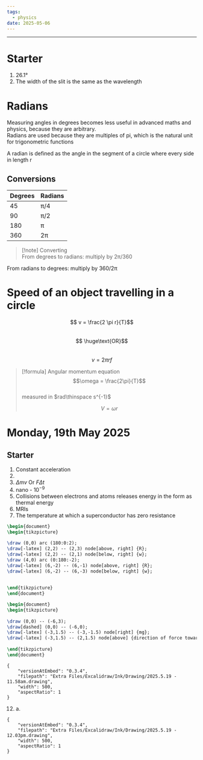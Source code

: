```yaml
---
tags:
  - physics
date: 2025-05-06
---
```

---  
# Starter  
1. 26.1°  
2. The width of the slit is the same as the wavelength  
  
# Radians  
Measuring angles in degrees becomes less useful in advanced maths and physics, because they are arbitrary.  
Radians are used because they are multiples of pi, which is the natural unit for trigonometric functions  
  
A radian is defined as the angle in the segment of a circle where every side in length r  
  
## Conversions  
  
| Degrees | Radians |  
| ------- | ------- |  
| 45      | π/4     |  
| 90      | π/2     |  
| 180     | π       |  
| 360     | 2π      |  
>[!note] Converting  
From degrees to radians: multiply by 2π/360  
>  
From radians to degrees: multiply by 360/2π  
  
# Speed of an object travelling in a circle  
$$ v = \frac{2 \pi r}{T}$$  
$$ \huge\text{OR}$$  
$$ v = 2 \pi r f$$  
>[!formula] Angular momentum equation  
>$$\omega = \frac{2\pi}{T}$$  
>measured in $rad\thinspace s^{-1}$  
>  
>$$ V=\omega r$$  
  
# Monday, 19th May 2025  
## Starter  
1. Constant acceleration  
2.   
3. $\Delta mv$ Or $F \Delta t$  
4. nano - $10^{-9}$  
5. Collisions between electrons and atoms releases energy in the form as thermal energy  
6. MRIs  
7. The temperature at which a superconductor has zero resistance  
  
  
```tikz  
\begin{document}  
\begin{tikzpicture}  
  
\draw (0,0) arc (180:0:2);  
\draw[-latex] (2,2) -- (2,3) node[above, right] {R};  
\draw[-latex] (2,2) -- (2,1) node[below, right] {w};  
\draw (4,0) arc (0:180:-2);  
\draw[-latex] (6,-2) -- (6,-1) node[above, right] {R};  
\draw[-latex] (6,-2) -- (6,-3) node[below, right] {w};  
  
  
\end{tikzpicture}  
\end{document}  
```  
  
```tikz  
\begin{document}  
\begin{tikzpicture}  
  
\draw (0,0) -- (-6,3);  
\draw[dashed] (0,0) -- (-6,0);  
\draw[-latex] (-3,1.5) -- (-3,-1.5) node[right] {mg};  
\draw[-latex] (-3,1.5) -- (2,1.5) node[above] {direction of force towards centre of rotation};  
  
\end{tikzpicture}  
\end{document}  
```  
  
```handdrawn-ink  
{  
	"versionAtEmbed": "0.3.4",  
	"filepath": "Extra Files/Excalidraw/Ink/Drawing/2025.5.19 - 11.58am.drawing",  
	"width": 500,  
	"aspectRatio": 1  
}  
```  
  
12. a.   
  
```handdrawn-ink  
{  
	"versionAtEmbed": "0.3.4",  
	"filepath": "Extra Files/Excalidraw/Ink/Drawing/2025.5.19 - 12.03pm.drawing",  
	"width": 500,  
	"aspectRatio": 1  
}  
```  
